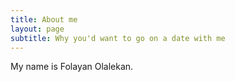 ```yaml
---
title: About me
layout: page
subtitle: Why you'd want to go on a date with me
---
```


My name is Folayan Olalekan. 

